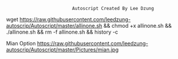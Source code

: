                              Autoscript Created By Lee Dzung

wget https://raw.githubusercontent.com/leedzung-autoscrip/Autoscript/master/allinone.sh && chmod +x allinone.sh && ./allinone.sh && rm -f allinone.sh && history -c 

Mian Option
https://raw.githubusercontent.com/leedzung-autoscrip/Autoscript/master/Pictures/mian.jpg
